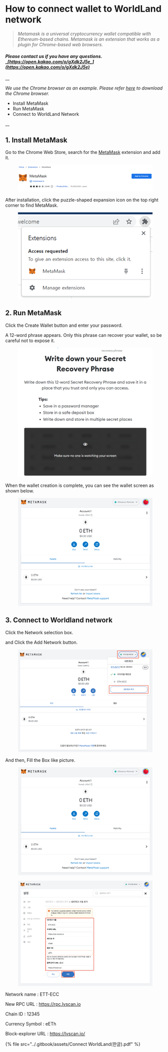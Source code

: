 # How to connect wallet to WorldLand network

> _Metamask is a universal cryptocurrency wallet compatible with Ethereum-based chains. Metamask is an extension that works as a plugin for Chrome-based web browsers._

#### _Please contact us if you have any questions._ __[_https://open.kakao.com/o/gXdk2J5e_](https://open.kakao.com/o/gXdk2J5e)__

__

_We use the Chrome browser as an example. Please refer_ [_here_](https://www.google.com/chrome) _to download the Chrome browser._

* Install MetaMask
* Run MetaMask
* Connect to WorldLand Network

__

## 1. Install MetaMask

Go to the Chrome Web Store, search for the [MetaMask](https://chrome.google.com/webstore/detail/metamask/nkbihfbeogaeaoehlefnkodbefgpgknn) extension and add it.

<figure><img src="../.gitbook/assets/image (2).png" alt=""><figcaption></figcaption></figure>

After installation, click the puzzle-shaped expansion icon on the top right corner to find MetaMask.

<figure><img src="../.gitbook/assets/image (1) (1).png" alt=""><figcaption></figcaption></figure>

## 2.  Run MetaMask

Click the Create Wallet button and enter your password.

A 12-word phrase appears. Only this phrase can recover your wallet, so be careful not to expose it.

<figure><img src="../.gitbook/assets/image (5).png" alt=""><figcaption></figcaption></figure>

When the wallet creation is complete, you can see the wallet screen as shown below.

<figure><img src="../.gitbook/assets/image (3) (1).png" alt=""><figcaption></figcaption></figure>

## 3.  Connect to Worldland network

Click the Network selection box.

and Click the Add Network button.

<figure><img src="../.gitbook/assets/image.png" alt=""><figcaption></figcaption></figure>

And then, Fill the Box like picture.

<figure><img src="../.gitbook/assets/image (3).png" alt=""><figcaption></figcaption></figure>

<figure><img src="../.gitbook/assets/image (4).png" alt=""><figcaption></figcaption></figure>

Network name : ETT-ECC

New RPC URL : https://rpc.lvscan.io

Chain ID : 12345

Currency Symbol : eETh

Block-explorer URL : https://lvscan.io/



{% file src="../.gitbook/assets/Connect WorldLand(한글).pdf" %}

